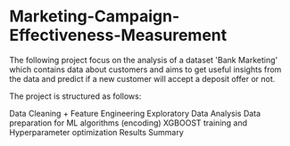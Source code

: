 # Marketing-Campaign-Effectiveness-Measurement

The following project focus on the analysis of a dataset 'Bank Marketing' which contains data about customers and aims to get useful insights from the data and predict if a new customer will accept a deposit offer or not.

The project is structured as follows:

Data Cleaning + Feature Engineering
Exploratory Data Analysis
Data preparation for ML algorithms (encoding)
XGBOOST training and Hyperparameter optimization
Results Summary
